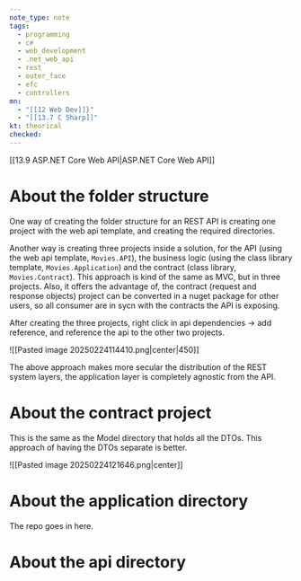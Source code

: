```yaml
---
note_type: note
tags:
  - programming
  - c#
  - web_development
  - .net_web_api
  - rest
  - outer_face
  - efc
  - controllers
mn:
  - "[[12 Web Dev]]}"
  - "[[13.7 C Sharp]]"
kt: theorical
checked:
---
```

[[13.9 ASP.NET Core Web API|ASP.NET Core Web API]]

# About the folder structure
One way of creating the folder structure for an REST API is creating one project with the web api template, and creating the required directories.

Another way is creating three projects inside a solution, for the API (using the web api template, `Movies.API`), the business logic (using the class library template, `Movies.Application`) and the contract (class library, `Movies.Contract`). This approach is kind of the same as MVC, but in three projects. Also, it offers the advantage of, the contract (request and response objects) project can be converted in a nuget package for other users, so all consumer are in sycn with the contracts the API is exposing.  

After creating the three projects, right click in api dependencies -> add reference, and reference the api to the other two projects. 

![[Pasted image 20250224114410.png|center|450]]

The above approach makes more secular the distribution of the REST system layers, the application layer is completely agnostic from the API.  

# About the contract project
This is the same as the Model directory that holds all the DTOs. This approach of having the DTOs separate is better. 

![[Pasted image 20250224121646.png|center]]

# About the application directory
The repo goes in here. 
# About the api directory
